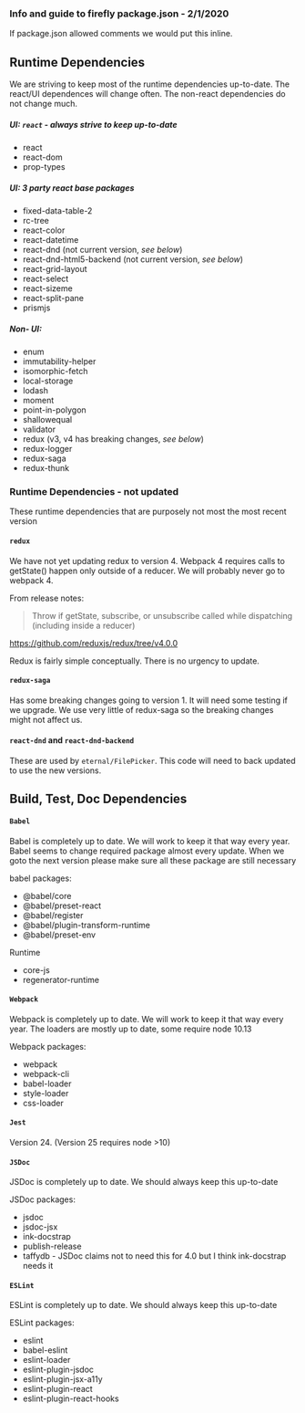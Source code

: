 ### Info and guide to firefly package.json - 2/1/2020


If package.json allowed comments we would put this inline.


## Runtime Dependencies

We are striving to keep most of the runtime dependencies up-to-date. The react/UI dependences will change often.
The non-react dependencies do not change much.

##### UI: `react` - always strive to keep up-to-date
- react
- react-dom
- prop-types

##### UI: 3 party react base packages
- fixed-data-table-2
- rc-tree
- react-color
- react-datetime
- react-dnd (not current version, _see below_)
- react-dnd-html5-backend (not current version, _see below_)
- react-grid-layout
- react-select
- react-sizeme
- react-split-pane
- prismjs

##### Non- UI:
- enum
- immutability-helper
- isomorphic-fetch
- local-storage
- lodash
- moment
- point-in-polygon
- shallowequal
- validator
- redux (v3, v4 has breaking changes, _see below_)
- redux-logger
- redux-saga
- redux-thunk

### Runtime Dependencies - not updated

These runtime dependencies that are purposely not most the most recent version

#### `redux`
We have not yet updating redux to version 4. Webpack 4 requires calls to getState() happen only outside
of a reducer. We will probably never go to webpack 4.

From release notes:
> Throw if getState, subscribe, or unsubscribe called while dispatching (including inside a reducer)

https://github.com/reduxjs/redux/tree/v4.0.0

Redux is fairly simple conceptually.  There is no urgency to update.

#### `redux-saga`
Has some breaking changes going to version 1. It will need some testing if we upgrade.
We use very little of redux-saga so the breaking changes might not affect us.

#### `react-dnd` and `react-dnd-backend`
These are used by `eternal/FilePicker`.  This code will need to back updated to use the new versions.



## Build, Test, Doc Dependencies

#### `Babel`
Babel is completely up to date.  We will work to keep it that way every year.
Babel seems to change required package almost every update. When we goto the next
version please make sure all these package are still necessary

babel packages:
- @babel/core
- @babel/preset-react
- @babel/register
- @babel/plugin-transform-runtime
- @babel/preset-env

Runtime
- core-js
- regenerator-runtime

#### `Webpack`
Webpack is completely up to date.  We will work to keep it that way every year.
The loaders are mostly up to date, some require node 10.13

Webpack packages:
- webpack
- webpack-cli
- babel-loader
- style-loader
- css-loader


#### `Jest`
Version 24. (Version 25 requires node >10)


#### `JSDoc`
JSDoc is completely up to date. We should always keep this up-to-date

JSDoc packages:
- jsdoc
- jsdoc-jsx
- ink-docstrap
- publish-release
- taffydb  - JSDoc claims not to need this for 4.0 but I think ink-docstrap needs it

#### `ESLint`
ESLint is completely up to date. We should always keep this up-to-date

ESLint packages:
- eslint
- babel-eslint
- eslint-loader
- eslint-plugin-jsdoc
- eslint-plugin-jsx-a11y
- eslint-plugin-react
- eslint-plugin-react-hooks

